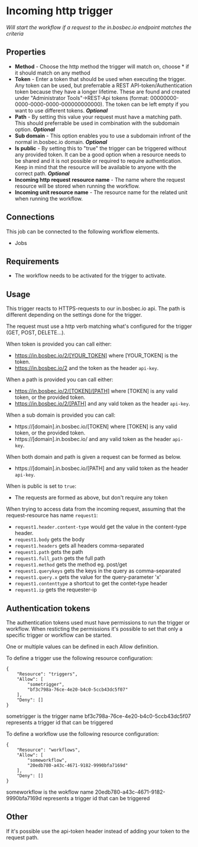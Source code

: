# Incoming http trigger #


_Will start the workflow if a request to the in.bosbec.io endpoint matches the criteria_

## Properties

* **Method** - Choose the http method the trigger will match on, choose * if it should match on any method
* **Token** - Enter a token that should be used when executing the trigger. Any token can be used, but preferrable a REST API-token/Authentication token because they have a longer lifetime. These are found and created under "Administrator Tools"->REST-Api tokens (format: 00000000-0000-0000-0000-000000000000). The token can be left empty if you want to use different tokens. ***Optional***
* **Path** - By setting this value your request must have a matching path. This should preferrable be used in combination with the subdomain option. ***Optional***
* **Sub domain** - This option enables you to use a subdomain infront of the normal in.bosbec.io domain. ***Optional***
* **Is public** - By setting this to "true" the trigger can be triggered without any provided token. It can be a good option when a resource needs to be shared and it is not possible or required to require authentication. Keep in mind that the resource will be available to anyone with the correct path. ***Optional***
* **Incoming http request resource name** - The name where the request resource will be stored when running the workflow.
* **Incoming unit resource name** - The resource name for the related unit when running the workflow.

## Connections

This job can be connected to the following workflow elements.

* Jobs

## Requirements

* The workflow needs to be activated for the trigger to activate.

## Usage

This trigger reacts to HTTPS-requests to our in.bosbec.io api. The path is different depending on the settings done for the trigger.

The request must use a http verb matching what's configured for the trigger (GET, POST, DELETE...).

When token is provided you can call either:

* https://in.bosbec.io/2/[YOUR_TOKEN] where [YOUR_TOKEN] is the token.
* https://in.bosbec.io/2 and the token as the header `api-key`.

When a path is provided you can call either:

* https://in.bosbec.io/2/[TOKEN]/[PATH] where [TOKEN] is any valid token, or the provided token.
* https://in.bosbec.io/2/[PATH] and any vald token as the header `api-key`.

When a sub domain is provided you can call:

* https://[domain].in.bosbec.io/[TOKEN] where [TOKEN] is any valid token, or the provided token.
* https://[domain].in.bosbec.io/ and any valid token as the header `api-key`.

When both domain and path is given a request can be formed as below.

* https://[domain].in.bosbec.io/[PATH] and any valid token as the header `api-key`.

When is public is set to `true`:

* The requests are formed as above, but don't require any token


When trying to access data from the incoming request, assuming that the request-resource has name `request1`:

* `request1.header.content-type` would get the value in the content-type header.
* `request1.body` gets the body
* `request1.headers` gets all headers comma-separated
* `request1.path` gets the path 
* `request1.full_path` gets the full path
* `request1.method` gets the method eg. post/get
* `request1.querykeys` gets the keys in the query as comma-separated
* `request1.query.x` gets the value for the query-parameter 'x'
* `request1.contenttype` a shortcut to get the contet-type header
* `request1.ip` gets the requester-ip


## Authentication tokens
The authentication tokens used must have permissions to run the trigger or workflow. When resticting the permissions it's possible to set that only a specific trigger or workflow can be started.

One or multiple values can be defined in each Allow definition.

To define a trigger use the following resource configuration:
```
{
    "Resource": "triggers",
    "Allow": [
        "sometrigger",
        "bf3c798a-76ce-4e20-b4c0-5ccb43dc5f07"
    ],
    "Deny": []
}
```
sometrigger is the trigger name
bf3c798a-76ce-4e20-b4c0-5ccb43dc5f07 represents a trigger id that can be triggered


To define a workflow use the following resource configuration:
```
{
    "Resource": "workflows",
    "Allow": [
        "someworkflow",
        "20edb780-a43c-4671-9182-9990bfa7169d"
    ],
    "Deny": []
}
```
someworkflow is the wokflow name
20edb780-a43c-4671-9182-9990bfa7169d represents a trigger id that can be triggered

## Other

If it's possible use the api-token header instead of adding your token to the request path.
